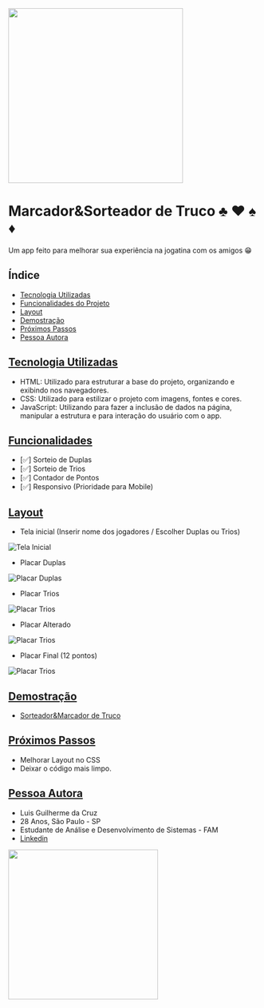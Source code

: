 <img style="width:350px" src="./assets/logo_white_semfundo.png">

# Marcador&Sorteador de Truco ♣️ ♥️ ♠️ ♦️

Um app feito para melhorar sua experiência na jogatina com os amigos 😁

## Índice

- <a href="#tecnologia-utilizadas">Tecnologia Utilizadas</a>
- <a href="#funcionalidades">Funcionalidades do Projeto</a>
- <a href="#layout">Layout</a>
- <a href="#demostração">Demostração</a>
- <a href="#próximos-passos">Próximos Passos</a>
- <a href="#pessoa-autora">Pessoa Autora</a>

## [Tecnologia Utilizadas](#tecnologia-utilizadas)

- HTML: Utilizado para estruturar a base do projeto, organizando e exibindo nos navegadores.
- CSS: Utilizado para estilizar o projeto com imagens, fontes e cores.
- JavaScript: Utilizando para fazer a inclusão de dados na página, manipular a estrutura e para interação do usuário com o app.

## [Funcionalidades](#funcionalidades)

- [✅] Sorteio de Duplas
- [✅] Sorteio de Trios
- [✅] Contador de Pontos
- [✅] Responsivo (Prioridade para Mobile)

## [Layout](#layout)

- Tela inicial (Inserir nome dos jogadores / Escolher Duplas ou Trios)

![Tela Inicial](./assets/tela_inicial.png)

- Placar Duplas

![Placar Duplas](./assets/placar1.png)

- Placar Trios

![Placar Trios](./assets/placar2.png)

- Placar Alterado

![Placar Trios](./assets/placar3.png)

- Placar Final (12 pontos)

![Placar Trios](./assets/placarfinal.png)

## [Demostração](#demostração)

- [Sorteador&Marcador de Truco](http://google.com)

## [Próximos Passos](#proximos-passos)

- Melhorar Layout no CSS
- Deixar o código mais limpo.

## [Pessoa Autora](#pessoa-autora)

- Luis Guilherme da Cruz
- 28 Anos, São Paulo - SP
- Estudante de Análise e Desenvolvimento de Sistemas - FAM
- [Linkedin](https://www.linkedin.com/in/luisguilhermedacruz/)

<img style="width:300px" src="./assets/perfil.png">
